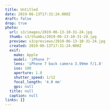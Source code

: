 ```yaml
---
title: Untitled
date: 2019-06-13T17:31:24.000Z
draft: false
drop: true
photo:
  url: s3/images/2019-06-13-10-31-24.jpg
  thumb: s3/thumbs/2019-06-13-10-31-24.jpg
  preview: s3/previews/2019-06-13-10-31-24.jpg
  created: 2019-06-13T17:31:24.000Z
  exif:
    make: Apple
    model: 'iPhone 7'
    lens: 'iPhone 7 back camera 3.99mm f/1.8'
    iso: 100
    aperture: 1.8
    shutter_speed: 1/12
    focal_length: '4.0 mm'
    gps: null
  title: null
  caption: null
links: []
---
```

